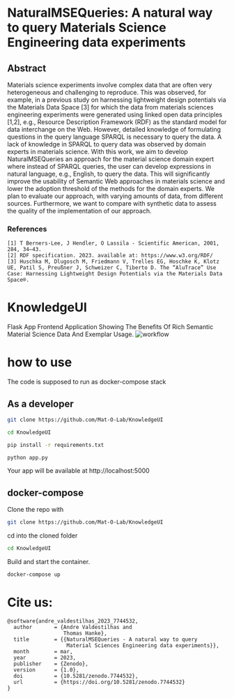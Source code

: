 # NaturalMSEQueries: A natural way to query Materials Science Engineering data experiments

## Abstract
Materials science experiments involve complex data that are often very heterogeneous and challenging to reproduce. This was observed, for example, in a previous study on harnessing lightweight design potentials via the Materials Data Space [3] for which the data from materials sciences engineering experiments were generated using linked open data principles [1,2], e.g., Resource Description Framework (RDF) as the standard model for data interchange on the Web. However, detailed knowledge of formulating questions in the query language SPARQL is necessary to query the data. A lack of knowledge in SPARQL to query data was observed by domain experts in materials science.
With this work, we aim to develop NaturalMSEQueries an approach for the material science domain expert where instead of SPARQL queries, the user can develop expressions in natural language, e.g., English, to query the data. This will significantly improve the usability of Semantic Web approaches in materials science and lower the adoption threshold of the methods for the domain experts. We plan to evaluate our approach, with varying amounts of data, from different sources. Furthermore, we want to compare with synthetic data to assess the quality of the implementation of our approach. 

### References
```
[1] T Berners-Lee, J Hendler, O Lassila - Scientific American, 2001, 284, 34–43.
[2] RDF specification. 2023. available at: https://www.w3.org/RDF/
[3] Huschka M, Dlugosch M, Friedmann V, Trelles EG, Hoschke K, Klotz UE, Patil S, Preußner J, Schweizer C, Tiberto D. The “AluTrace” Use Case: Harnessing Lightweight Design Potentials via the Materials Data Space®.
```

# KnowledgeUI
Flask App Frontend Application Showing The Benefits Of Rich Semantic Material Science Data And Exemplar Usage.
![workflow](https://user-images.githubusercontent.com/9248325/215797610-0e838dca-e8ed-4c2a-8ac7-af8ffffec162.png)

# how to use
The code is supposed to run as docker-compose stack

## As a developer
```bash
git clone https://github.com/Mat-O-Lab/KnowledgeUI
```
```bash
cd KnowledgeUI
```
```bash
pip install -r requirements.txt
```
```bash
python app.py
```
Your app will be available at http://localhost:5000

## docker-compose
Clone the repo with 
```bash
git clone https://github.com/Mat-O-Lab/KnowledgeUI
```
cd into the cloned folder
```bash
cd KnowledgeUI
```
Build and start the container.
```bash
docker-compose up
```

# Cite us:
```
@software{andre_valdestilhas_2023_7744532,
  author       = {Andre Valdestilhas and
                  Thomas Hanke},
  title        = {{NaturalMSEQueries - A natural way to query 
                   Material Sciences Engineering data experiments}},
  month        = mar,
  year         = 2023,
  publisher    = {Zenodo},
  version      = {1.0},
  doi          = {10.5281/zenodo.7744532},
  url          = {https://doi.org/10.5281/zenodo.7744532}
}
```
